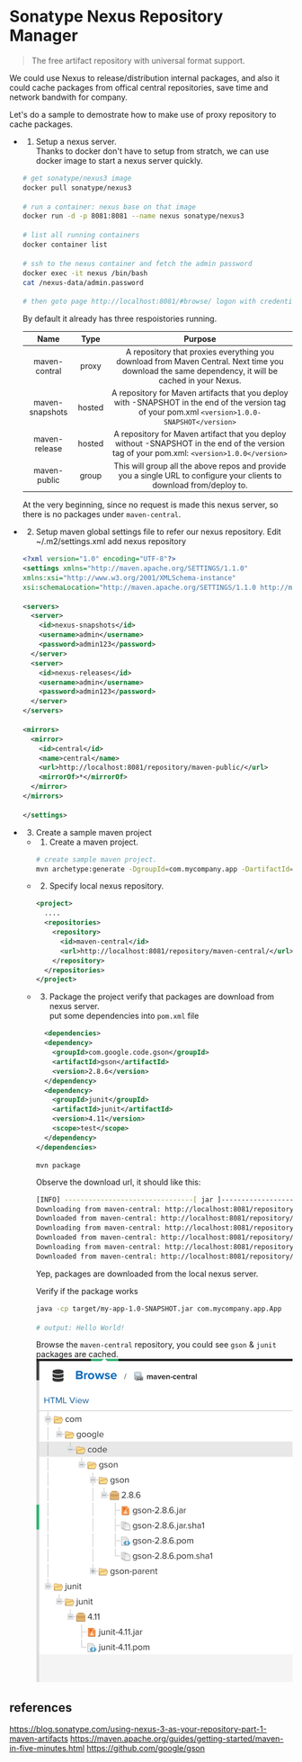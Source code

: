 # Sonatype Nexus Repository Manager 

> The free artifact repository with universal format support.

We could use Nexus to release/distribution internal packages, and also it could cache 
packages from offical central repositories, save time and network bandwith for company.

Let's do a sample to demostrate how to make use of proxy repository to cache packages.

- 1. Setup a nexus server.  
  Thanks to docker don't have to setup from stratch, we can use docker image to start a nexus server quickly.
  
  ```bash
  # get sonatype/nexus3 image
  docker pull sonatype/nexus3

  # run a container: nexus base on that image
  docker run -d -p 8081:8081 --name nexus sonatype/nexus3

  # list all running containers
  docker container list

  # ssh to the nexus container and fetch the admin password
  docker exec -it nexus /bin/bash
  cat /nexus-data/admin.password

  # then goto page http://localhost:8081/#browse/ logon with credential admin:pwd
  ```
  By default it already has three respoistories running.

  | Name | Type | Purpose |
  |:----:|:----:|:----:|
  | maven-contral | proxy | A repository that proxies everything you download from Maven Central. Next time you download the same dependency, it will be cached in your Nexus. |
  | maven-snapshots | hosted | A repository for Maven artifacts that you deploy with -SNAPSHOT in the end of the version tag of your pom.xml `<version>1.0.0-SNAPSHOT</version>` |
  | maven-release | hosted | A repository for Maven artifact that you deploy without -SNAPSHOT in the end of the version tag of your pom.xml: `<version>1.0.0</version>` |
  | maven-public | group | This will group all the above repos and provide you a single URL to configure your clients to download from/deploy to.|

  At the very beginning, since no request is made this nexus server, so there is no packages under `maven-central`.  

- 2. Setup maven global settings file to refer our nexus repository.
  Edit ~/.m2/settings.xml add nexus repository
  ```xml
  <?xml version="1.0" encoding="UTF-8"?>
  <settings xmlns="http://maven.apache.org/SETTINGS/1.1.0"
  xmlns:xsi="http://www.w3.org/2001/XMLSchema-instance"
  xsi:schemaLocation="http://maven.apache.org/SETTINGS/1.1.0 http://maven.apache.org/xsd/settings-1.1.0.xsd">

  <servers>
    <server>
      <id>nexus-snapshots</id>
      <username>admin</username>
      <password>admin123</password>
    </server>
    <server>
      <id>nexus-releases</id>
      <username>admin</username>
      <password>admin123</password>
    </server>
  </servers>

  <mirrors>
    <mirror>
      <id>central</id>
      <name>central</name>
      <url>http://localhost:8081/repository/maven-public/</url>
      <mirrorOf>*</mirrorOf>
    </mirror>
  </mirrors>

  </settings>
  ```  

- 3. Create a sample maven project  
  - 1. Create a maven project.
    ```bash
    # create sample maven project.
    mvn archetype:generate -DgroupId=com.mycompany.app -DartifactId=my-app -DarchetypeArtifactId=maven-archetype-quickstart -DarchetypeVersion=1.4 -DinteractiveMode=false
    ```
  - 2. Specify local nexus repository.  
    ```xml
    <project>
      ....
      <repositories>
        <repository>
          <id>maven-central</id>
          <url>http://localhost:8081/repository/maven-central/</url>
        </repository>
      </repositories>
    </project>
    ```
  - 3. Package the project verify that packages are download from nexus server.  
    put some dependencies into `pom.xml` file  

    ```xml
      <dependencies>
      <dependency>
        <groupId>com.google.code.gson</groupId>
        <artifactId>gson</artifactId>
        <version>2.8.6</version>
      </dependency>
      <dependency>
        <groupId>junit</groupId>
        <artifactId>junit</artifactId>
        <version>4.11</version>
        <scope>test</scope>
      </dependency>
    </dependencies>
    ```
  
    `mvn package`

    Observe the download url, it should like this:
    
    ```bash
    [INFO] --------------------------------[ jar ]---------------------------------
    Downloading from maven-central: http://localhost:8081/repository/maven-central/com/google/code/gson/gson/2.8.6/gson-2.8.6.pom
    Downloaded from maven-central: http://localhost:8081/repository/maven-central/com/google/code/gson/gson/2.8.6/gson-2.8.6.pom (2.5 kB at 378 B/s)
    Downloading from maven-central: http://localhost:8081/repository/maven-central/com/google/code/gson/gson-parent/2.8.6/gson-parent-2.8.6.pom
    Downloaded from maven-central: http://localhost:8081/repository/maven-central/com/google/code/gson/gson-parent/2.8.6/gson-parent-2.8.6.pom (4.4 kB at 7.6 kB/s)
    Downloading from maven-central: http://localhost:8081/repository/maven-central/com/google/code/gson/gson/2.8.6/gson-2.8.6.jar
    Downloaded from maven-central: http://localhost:8081/repository/maven-central/com/google/code/gson/gson/2.8.6/gson-2.8.6.jar (240 kB at 166 kB/s)
    ```
    Yep, packages are downloaded from the local nexus server.

    Verify if the package works
    ```bash
    java -cp target/my-app-1.0-SNAPSHOT.jar com.mycompany.app.App

    # output: Hello World!
    ```

    Browse the `maven-central` repository, you could see `gson` & `junit` packages are cached. 
    ![maven-central](./maven-central-repo.png)

## references
https://blog.sonatype.com/using-nexus-3-as-your-repository-part-1-maven-artifacts
https://maven.apache.org/guides/getting-started/maven-in-five-minutes.html
https://github.com/google/gson
